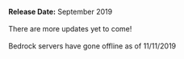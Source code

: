 <b>Release Date:</b> September 2019<br><br>
There are more updates yet to come!<br><br>
Bedrock servers have gone offline as of 11/11/2019<br>
